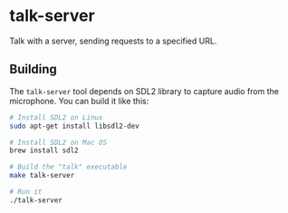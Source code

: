 # talk-server

Talk with a server, sending requests to a specified URL.

## Building

The `talk-server` tool depends on SDL2 library to capture audio from the microphone. You can build it like this:

```bash
# Install SDL2 on Linux
sudo apt-get install libsdl2-dev

# Install SDL2 on Mac OS
brew install sdl2

# Build the "talk" executable
make talk-server

# Run it
./talk-server
```
